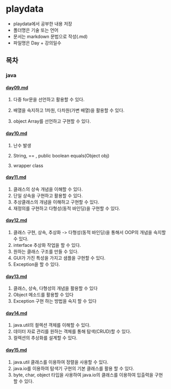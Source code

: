# playdata

- playdata에서 공부한 내용 저장 
- 폴더명은 기술 또는 언어
- 문서는 markdown 문법으로 작성(.md)
- 파일명은 Day + 강의일수



## 목차

### java

#### [day09.md](https://github.com/kim-dabin/playdata/blob/master/java/day09.md)

1. 다중 for문을 선언하고 활용할 수 있다.

2. 배열을 숙지하고 1차원, 다차원(가변 배열)을 활용할 수 있다.

3. object Array를 선언하고 구현할 수 있다.

   

#### [day10.md](https://github.com/kim-dabin/playdata/blob/master/java/day10.md)

1. 난수 발생

2. String, == , public boolean equals(Object obj)

3. wrapper class

   

#### [day11.md](https://github.com/kim-dabin/playdata/blob/master/java/day11.md)

1. 클래스의 상속 개념을 이해할 수 있다.
2. 단일 상속을 구현하고 활용할 수 있다.
3. 추상클래스의 개념을 이해하고 구현할 수 있다.
4. 재정의를 구현하고 다형성(동적 바인딩)을 구현할 수 있다.



#### [day12.md](https://github.com/kim-dabin/playdata/blob/master/java/day12.md)

1. 클래스 구현, 상속, 추상화 -> 다형성(동적 바인딩)을 통해서 OOP의 개념을 숙지할 수 있다.
2. interface 추상화 작업을 할 수 있다.
3. 원하는 클래스 구조를 만들 수 있다.
4. GUI가 가진 특성을 가지고 샘플을 구현할 수 있다.
5. Exception을 할 수 있다.



#### [day13.md](https://github.com/kim-dabin/playdata/blob/master/java/day13.md)

1. 클래스, 상속, 다형성의 개념을 활용할 수 있다
2. Object 메소드를 활용할 수 있다
3. Exception 구현 하는 방법을 숙지 할 수 있다



#### [day14.md](https://github.com/kim-dabin/playdata/blob/master/java/day14.md)

1. java.util의 컬렉션 객체를 이해할 수 있다.
2. 데이터 자료 관리를 원하는 객체를 통해 탐색(CRUD)할 수 있다.
3. 컬렉션의 추상화를 설계할 수 있다.



#### [day15.md](https://github.com/kim-dabin/playdata/blob/master/java/day15.md)

1. java.util 클래스를 이용하여 정렬을 사용할 수 있다.
2. java.io를 이용하여 탐색기 구현의 기본 클래스를 활용 할 수 있다.
3. byte, char, object 타입을 사용하여 java.io의 클래스를 이용하여 입출력을 구현할 수 있다.

